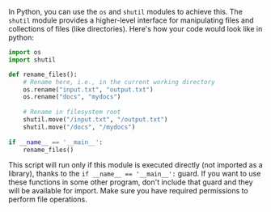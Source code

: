 In Python, you can use the `os` and `shutil` modules to achieve this. The `shutil` module provides a higher-level interface for manipulating files and collections of files (like directories). Here's how your code would look like in python:

```python
import os
import shutil

def rename_files():
    # Rename here, i.e., in the current working directory 
    os.rename("input.txt", "output.txt")
    os.rename("docs", "mydocs")
    
    # Rename in filesystem root
    shutil.move("/input.txt", "/output.txt")
    shutil.move("/docs", "/mydocs")
  
if __name__ == '__main__':
    rename_files()
```
This script will run only if this module is executed directly (not imported as a library), thanks to the `if __name__ == '__main__':` guard. If you want to use these functions in some other program, don't include that guard and they will be available for import. Make sure you have required permissions to perform file operations.

